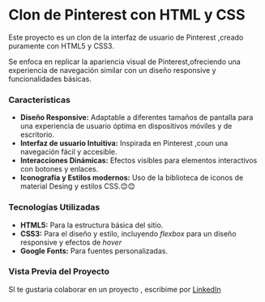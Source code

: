 # Clon de Pinterest con HTML y CSS 
Este proyecto es un clon de la interfaz de usuario de Pinterest ,creado puramente con HTML5 y CSS3.

Se enfoca en replicar la apariencia visual de Pinterest,ofreciendo una experiencia de navegación similar con un diseño responsive y funcionalidades básicas.

### Características 

* **Diseño Responsive:** Adaptable a diferentes tamaños de pantalla para una experiencia de usuario óptima en dispositivos móviles y de escritorio.
* **Interfaz de usuario Intuitiva:** Inspirada en Pinterest ,coun una navegación fácil y accesible.
* **Interacciones Dinámicas:** Efectos visibles para elementos interactivos con botones y enlaces.
* **Iconografía y Estilos modernos:** Uso de la biblioteca de iconos de material Desing y estilos CSS.😊😊

### Tecnologías Utilizadas 
+ **HTML5:** Para la estructura básica del sitio.
+  **CSS3:** Para el diseño y estilo, incluyendo _flexbox_ para un diseño responsive y efectos de _hover_
+  **Google Fonts:** Para fuentes personalizadas.

### Vista Previa del Proyecto
SI te gustaria colaborar en un proyecto , escribime por [LinkedIn](https://mx.linkedin.com/)

  
